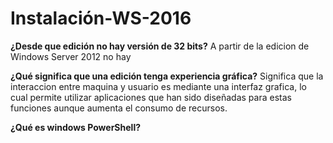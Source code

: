 # Instalación-WS-2016

**¿Desde que edición no hay versión de 32 bits?**
A partir de la edicion de Windows Server 2012 no hay 

**¿Qué significa que una edición tenga experiencia gráfica?**
Significa que la interaccion entre maquina y usuario es mediante una interfaz grafica, lo cual permite utilizar aplicaciones que han sido diseñadas para estas funciones aunque aumenta el consumo de recursos.

**¿Qué es windows PowerShell?**
